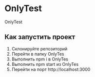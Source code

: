 # OnlyTest

OnlyTest

## Как запустить проект

1. Склонируйте репозиторий
2. Перейти в папку OnlyTes
3. Выполнить npm i в OnlyTes
4. Выполнить npm start из OnlyTes
5. Перейти на порт http://localhost:3000
